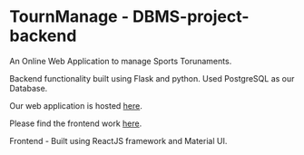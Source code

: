 # TournManage - DBMS-project-backend

An Online Web Application to manage Sports Torunaments. 

Backend functionality built using Flask and python. Used PostgreSQL as our Database.

Our web application is hosted [here](https://nervous-meninsky-a9dda6.netlify.app/).

Please find the frontend work [here](https://github.com/PavanReddy28/dbms-project-frontend).

Frontend - Built using ReactJS framework and Material UI.
